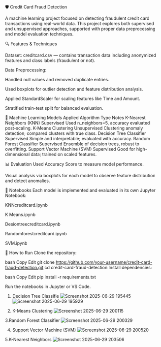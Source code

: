 🛡️ Credit Card Fraud Detection

A machine learning project focused on detecting fraudulent credit card transactions using real-world data. This project explores both supervised and unsupervised approaches, supported with proper data preprocessing and model evaluation techniques.

🔍 Features & Techniques

Dataset: creditcard.csv — contains transaction data including anonymized features and class labels (fraudulent or not).

Data Preprocessing:

Handled null values and removed duplicate entries.

Used boxplots for outlier detection and feature distribution analysis.

Applied StandardScaler for scaling features like Time and Amount.

Stratified train-test split for balanced evaluation.

🤖 Machine Learning Models Applied
Algorithm	Type	Notes
K-Nearest Neighbors (KNN)	Supervised	Used n_neighbors=5, accuracy evaluated post-scaling.
K-Means Clustering	Unsupervised	Clustering anomaly detection; compared clusters with true class.
Decision Tree Classifier	Supervised	Simple and interpretable; evaluated with accuracy.
Random Forest Classifier	Supervised	Ensemble of decision trees, robust to overfitting.
Support Vector Machine (SVM)	Supervised	Good for high-dimensional data; trained on scaled features.

📊 Evaluation
Used Accuracy Score to measure model performance.

Visual analysis via boxplots for each model to observe feature distribution and detect anomalies.

📁 Notebooks
Each model is implemented and evaluated in its own Jupyter Notebook:

KNNcreditcard.ipynb

K Means.ipynb

Desiontreecreditcard.ipynb

Randomforestcreditcard.ipynb

SVM.ipynb

📌 How to Run
Clone the repository:

bash
Copy
Edit
git clone https://github.com/your-username/credit-card-fraud-detection.git
cd credit-card-fraud-detection
Install dependencies:

bash
Copy
Edit
pip install -r requirements.txt

Run the notebooks in Jupyter or VS Code.
1. Decision Tree Classifie
![Screenshot 2025-06-29 195445](https://github.com/user-attachments/assets/1060ecb8-3ca4-4007-b681-bc0a3b16b3f6)
![Screenshot 2025-06-29 195929](https://github.com/user-attachments/assets/7b9bbb92-4e09-45e5-9564-78bea5dcc18e)

2. K-Means Clustering
![Screenshot 2025-06-29 200115](https://github.com/user-attachments/assets/76e040bb-d9af-4426-a056-41b473eaa2e4)

3.Random Forest Classifier
![Screenshot 2025-06-29 200329](https://github.com/user-attachments/assets/001e664f-8fc7-4c2c-be55-387be1bbcb21)

4. Support Vector Machine (SVM)
![Screenshot 2025-06-29 200520](https://github.com/user-attachments/assets/84cdd7c6-b84e-4c64-a642-8356cd00d30e)

5.K-Nearest Neighbors
![Screenshot 2025-06-29 203506](https://github.com/user-attachments/assets/f589e35b-b99e-4136-9905-47a22c42b3d8)

